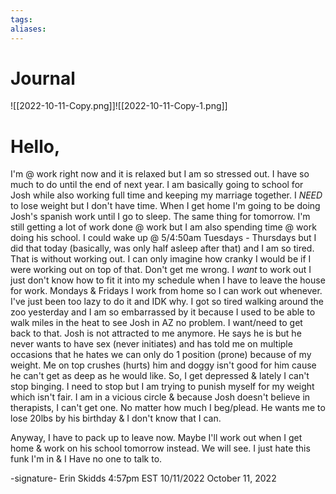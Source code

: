 ```yaml
---
tags: 
aliases:
---
```

# Journal

![[2022-10-11-Copy.png]]![[2022-10-11-Copy-1.png]]
# Hello,
I'm @ work right now and it is relaxed but I am so stressed out. I have so much to do until the end of next year. I am basically going to school for Josh while also working full time and keeping my marriage together. I _NEED_ to lose weight but I don't have time. When I get home I'm going to be doing Josh's spanish work until I go to sleep. The same thing for tomorrow. I'm still getting a lot of work done @ work but I am also spending time @ work doing his school. I could wake up @ 5/4:50am Tuesdays - Thursdays but I did that today (basically, was only half asleep after that) and I am so tired. That is without working out. I can only imagine how cranky I would be if I were working out on top of that. Don't get me wrong. I _want_ to work out I just don't know how to fit it into my schedule when I have to leave the house for work. Mondays & Fridays I work from home so I can work out whenever. I've just been too lazy to do it and IDK why. I got so tired walking around the zoo yesterday and I am so embarrassed by it because I used to be able to walk miles in the heat to see Josh in AZ no problem. I want/need to get back to that. Josh is not attracted to me anymore. He says he is but he never wants to have sex (never initiates) and has told me on multiple occasions that he hates we can only do 1 position (prone) because of my weight. Me on top crushes (hurts) him and doggy isn't good for him cause he can't get as deep as he would like. So, I get depressed & lately I can't stop binging. I need to stop but I am trying to punish myself for my weight which isn't fair. I am in a vicious circle & because Josh doesn't believe in therapists, I can't get one. No matter how much I beg/plead. He wants me to lose 20lbs by his birthday & I don't know that I can.

Anyway, I have to pack up to leave now. Maybe I'll work out when I get home & work on his school tomorrow instead. We will see. I just hate this funk I'm in & I Have no one to talk to.

-signature-
Erin Skidds
4:57pm EST
10/11/2022
October 11, 2022
